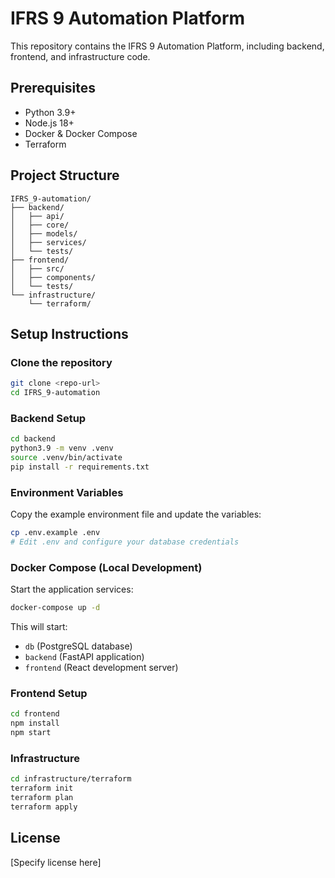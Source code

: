 # IFRS 9 Automation Platform

This repository contains the IFRS 9 Automation Platform, including backend, frontend, and infrastructure code.

## Prerequisites

- Python 3.9+
- Node.js 18+
- Docker & Docker Compose
- Terraform

## Project Structure

```
IFRS_9-automation/
├── backend/
│   ├── api/
│   ├── core/
│   ├── models/
│   ├── services/
│   └── tests/
├── frontend/
│   ├── src/
│   ├── components/
│   └── tests/
└── infrastructure/
    └── terraform/
```

## Setup Instructions

### Clone the repository

```bash
git clone <repo-url>
cd IFRS_9-automation
```

### Backend Setup

```bash
cd backend
python3.9 -m venv .venv
source .venv/bin/activate
pip install -r requirements.txt
```

### Environment Variables

Copy the example environment file and update the variables:

```bash
cp .env.example .env
# Edit .env and configure your database credentials
```

### Docker Compose (Local Development)

Start the application services:

```bash
docker-compose up -d
```

This will start:
- `db` (PostgreSQL database)
- `backend` (FastAPI application)
- `frontend` (React development server)

### Frontend Setup

```bash
cd frontend
npm install
npm start
```

### Infrastructure

```bash
cd infrastructure/terraform
terraform init
terraform plan
terraform apply
```

## License

[Specify license here]